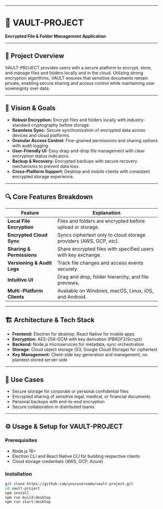 
---
# 🔐 VAULT-PROJECT  
**Encrypted File & Folder Management Application**

---

## 🚀 Project Overview

VAULT-PROJECT provides users with a secure platform to encrypt, store, and manage files and folders locally and in the cloud. Utilizing strong encryption algorithms, VAULT ensures that sensitive documents remain private, enabling secure sharing and access control while maintaining user sovereignty over data.

---

## 🎯 Vision & Goals

- **Robust Encryption:** Encrypt files and folders locally with industry-standard cryptography before storage.  
- **Seamless Sync:** Secure synchronization of encrypted data across devices and cloud platforms.  
- **Granular Access Control:** Fine-grained permissions and sharing options with audit logging.  
- **User-Friendly UI:** Easy drag-and-drop file management with clear encryption status indicators.  
- **Backup & Recovery:** Encrypted backups with secure recovery mechanisms to prevent data loss.  
- **Cross-Platform Support:** Desktop and mobile clients with consistent encrypted storage experience.

---

## 🔍 Core Features Breakdown

| Feature                      | Explanation                                                      |
|------------------------------|------------------------------------------------------------------|
| **Local File Encryption**    | Files and folders are encrypted before upload or storage.        |
| **Encrypted Cloud Sync**     | Syncs ciphertext only to cloud storage providers (AWS, GCP, etc).|
| **Sharing & Permissions**    | Share encrypted files with specified users with key exchange.    |
| **Versioning & Audit Logs**  | Track file changes and access events securely.                   |
| **Intuitive UI**             | Drag and drop, folder hierarchy, and file previews.              |
| **Multi-Platform Clients**   | Available on Windows, macOS, Linux, iOS, and Android.             |

---

## 🏗️ Architecture & Tech Stack

- **Frontend:** Electron for desktop; React Native for mobile apps  
- **Encryption:** AES-256-GCM with key derivation (PBKDF2/Scrypt)  
- **Backend:** Node.js microservices for metadata, sync orchestration  
- **Storage:** Cloud object storage (S3, Google Cloud Storage) for ciphertext  
- **Key Management:** Client-side key generation and management, no plaintext stored server-side  

---

## 🎨 Use Cases

- Secure storage for corporate or personal confidential files  
- Encrypted sharing of sensitive legal, medical, or financial documents  
- Personal backups with end-to-end encryption  
- Secure collaboration in distributed teams  

---

## ⚙️ Usage & Setup for VAULT-PROJECT

### Prerequisites
- Node.js 16+  
- Electron CLI and React Native CLI for building respective clients  
- Cloud storage credentials (AWS, GCP, Azure)  

### Installation
```bash
git clone https://github.com/yourusername/vault-project.git
cd vault-project
npm install
npm run build:desktop
npm run start:desktop
